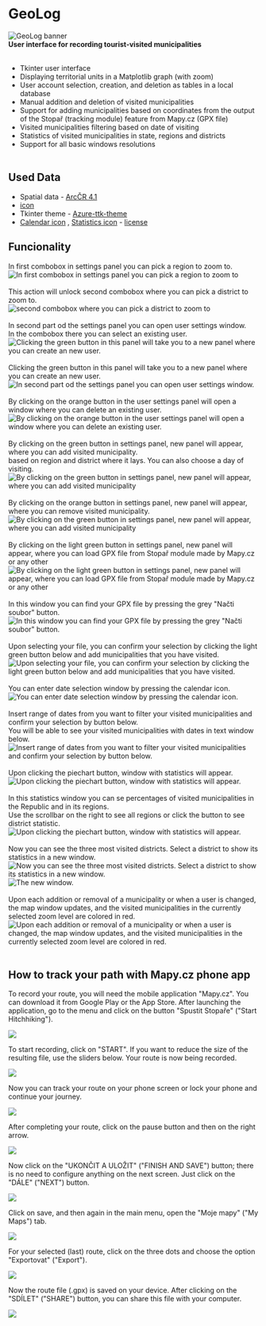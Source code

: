 # GeoLog
<img src="readme_files/baner.png" alt="GeoLog banner"/> <br>
**User interface for recording tourist-visited municipalities** <br>
<br>
- Tkinter user interface <br>
- Displaying territorial units in a Matplotlib graph (with zoom) <br>
- User account selection, creation, and deletion as tables in a local database <br>
- Manual addition and deletion of visited municipalities <br>
- Support for adding municipalities based on coordinates from the output of the Stopař (tracking module) feature from Mapy.cz (GPX file) <br>
- Visited municipalities filtering based on date of visiting <br>
- Statistics of visited municipalities in state, regions and districts <br>
- Support for all basic windows resolutions <br><br>

## Used Data  <br>
- Spatial data - [ArcČR 4.1](https://www.arcdata.cz/cs-cz/produkty/data/arccr)
- [icon](https://icon-icons.com/icon/nearby-map-location-address/88844)
- Tkinter theme - [Azure-ttk-theme](https://github.com/rdbende/Azure-ttk-theme/)
- [Calendar icon](https://www.iconfinder.com/icons/8664796/calendar_days_icon) , [Statistics icon](https://www.iconfinder.com/icons/2849805/pie_chart_stats_multimedia_statistics_icon) -  [license]( https://creativecommons.org/licenses/by/4.0/)
## Funcionality  <br>
In first combobox in settings panel you can pick a region to zoom to. <br>
![In first combobox in settings panel you can pick a region to zoom to](readme_files/1.png)  <br> <br>
This action will unlock second combobox where you can pick a district to zoom to.   <br>
![second combobox where you can pick a district to zoom to](readme_files/2.png)  <br><br>
In second part od the settings panel you can open user settings window.  <br>
In the combobox there you can select an existing user. <br>
![Clicking the green button in this panel will take you to a new panel where you can create an new user.](readme_files/3.png) <br><br>
Clicking the green button in this panel will take you to a new panel where you can create an new user. <br>
![In second part od the settings panel you can open user settings window.](readme_files/4.png)<br><br>
By clicking on the orange button in the user settings panel will open a window where you can delete an existing user. <br>
![By clicking on the orange button in the user settings panel will open a window where you can delete an existing user.](readme_files/5.png)<br><br>
By clicking on the green button in settings panel, new panel will appear, where you can add visited municipality. <br>
based on region and district where it lays. You can also choose a day of visiting. <br>
![By clicking on the green button in settings panel, new panel will appear, where you can add visited municipality](readme_files/6.png) <br><br>
By clicking on the orange button in settings panel, new panel will appear, where you can remove visited municipality. <br>
![By clicking on the green button in settings panel, new panel will appear, where you can add visited municipality](readme_files/7.png) <br><br>
By clicking on the light green button in settings panel, new panel will appear, where you can load GPX file from Stopař module made by Mapy.cz or any other <br>
![By clicking on the light green button in settings panel, new panel will appear, where you can load GPX file from Stopař module made by Mapy.cz or any other](readme_files/8.png) <br><br>
In this window you can find your GPX file by pressing the grey "Načti soubor" button. <br>
![In this window you can find your GPX file by pressing the grey "Načti soubor" button.](readme_files/9.png) <br><br>
Upon selecting your file, you can confirm your selection by clicking the light green button below and add municipalities that you have visited. <br>
![Upon selecting your file, you can confirm your selection by clicking the light green button below and add municipalities that you have visited.](readme_files/10.png) <br><br>
You can enter date selection window by pressing the calendar icon.<br>
![You can enter date selection window by pressing the calendar icon.](readme_files/11.png) <br><br>
Insert range of dates from you want to filter your visited municipalities and confirm your selection by button below.<br>
You will be able to see your visited municipalities with dates in text window below.<br>
![Insert range of dates from you want to filter your visited municipalities and confirm your selection by button below.](readme_files/12.png) <br><br>
Upon clicking the piechart button, window with statistics will appear.<br>
![Upon clicking the piechart button, window with statistics will appear.](readme_files/13.png) <br><br>
In this statistics window you can se percentages of visited municipalities in the Republic and in its regions.<br>
Use the scrollbar on the right to see all regions or click the button to see district statistic. <br>
![Upon clicking the piechart button, window with statistics will appear.](readme_files/14.png) <br><br>
Now you can see the three most visited districts. Select a district to show its statistics in a new window.<br>
![Now you can see the three most visited districts. Select a district to show its statistics in a new window.](readme_files/15.png)<br>
![The new window.](readme_files/16.png)<br><br>
Upon each addition or removal of a municipality or when a user is changed, the map window updates, and the visited municipalities in the currently selected zoom level are colored in red.<br>
![Upon each addition or removal of a municipality or when a user is changed, the map window updates, and the visited municipalities in the currently selected zoom level are colored in red.](readme_files/17.png) <br> <br>
## How to track your path with Mapy.cz phone app  <br>
To record your route, you will need the mobile application "Mapy.cz". You can download it from Google Play or the App Store. After launching the application, go to the menu and click on the button "Spustit Stopaře" ("Start Hitchhiking").

<img src="readme_files/ST1.png">

To start recording, click on "START". If you want to reduce the size of the resulting file, use the sliders below. Your route is now being recorded.

<img src="readme_files/ST2.png">

Now you can track your route on your phone screen or lock your phone and continue your journey.

<img src="readme_files/ST3.png">

After completing your route, click on the pause button and then on the right arrow.

<img src="readme_files/ST4.png">

Now click on the "UKONČIT A ULOŽIT" ("FINISH AND SAVE") button; there is no need to configure anything on the next screen. Just click on the "DÁLE" ("NEXT") button.

<img src="readme_files/ST5.png">

Click on save, and then again in the main menu, open the "Moje mapy" ("My Maps") tab.

<img src="readme_files/ST6.png">

For your selected (last) route, click on the three dots and choose the option "Exportovat" ("Export").

<img src="readme_files/ST7.png">

Now the route file (.gpx) is saved on your device. After clicking on the "SDÍLET" ("SHARE") button, you can share this file with your computer.

<img src="readme_files/ST8.png">
